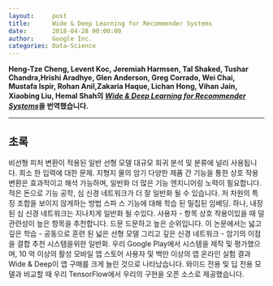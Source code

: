 ```yaml
---
layout:     post
title:      Wide & Deep Learning for Recommender Systems
date:       2018-04-28 00:00:00
author:     Google Inc.
categories: Data-Science
---  
```

  
  
**Heng-Tze Cheng, Levent Koc, Jeremiah Harmsen, Tal Shaked, Tushar Chandra,Hrishi Aradhye, Glen Anderson, Greg Corrado, Wei Chai, Mustafa Ispir, Rohan Anil,Zakaria Haque, Lichan Hong, Vihan Jain, Xiaobing Liu, Hemal Shah의 [*Wide & Deep Learning for Recommender Systems*](https://arxiv.org/pdf/1606.07792v1.pdf)을 번역했습니다.**
  
  
- - -
  
## 초록

비선형 피처 변환이 적용된 일반 선형 모델 대규모 회귀 분석 및 분류에 널리 사용됩니다. 희소 한 입력에 대한 문제. 지형지 물의 암기 다양한 제품 간 기능을 통한 상호 작용 변환은 효과적이고 해석 가능하며, 일반화 더 많은 기능 엔지니어링 노력이 필요합니다. 적은 돈으로 기능 공학, 심 신경 네트워크가 더 잘 일반화 될 수 있습니다. 저 차원의 특징 조합을 보이지 않게하는 방법 스파 스 기능에 대해 학습 된 밀집된 임베딩. 하나, 내장 된 심 신경 네트워크는 지나치게 일반화 될 수있다. 사용자 - 항목 상호 작용이있을 때 덜 관련성이 높은 항목을 추천합니다. 드문 드문하고 높은 순위입니다. 이 논문에서는 넓고 깊은 학습 - 공동으로 훈련 된 넓은 선형 모델 그리고 깊은 신경 네트워크 - 암기의 이점을 결합 추천 시스템을위한 일반화. 우리 Google Play에서 시스템을 제작 및 평가했으며, 10 억 이상의 활성 모바일 앱 스토어 사용자 및 백만 이상의 앱 온라인 실험 결과 Wide & Deep이 앱 구매를 크게 늘린 것으로 나타났습니다. 와이드 전용 및 딥 전용 모델과 비교할 때 우리 TensorFlow에서 우리의 구현을 오픈 소스로 제공했습니다.
